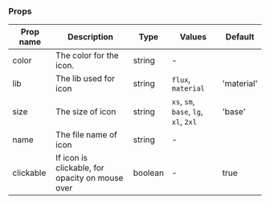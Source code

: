 ### Props

| Prop name | Description                                     | Type    | Values                                | Default    |
| --------- | ----------------------------------------------- | ------- | ------------------------------------- | ---------- |
| color     | The color for the icon.                         | string  | -                                     |            |
| lib       | The lib used for icon                           | string  | `flux`, `material`                    | 'material' |
| size      | The size of icon                                | string  | `xs`, `sm`, `base`, `lg`, `xl`, `2xl` | 'base'     |
| name      | The file name of icon                           | string  | -                                     |            |
| clickable | If icon is clickable, for opacity on mouse over | boolean | -                                     | true       |
